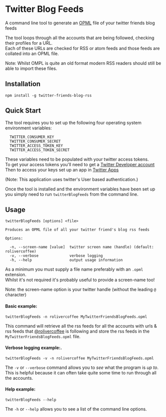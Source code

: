 # Twitter Blog Feeds

A command line tool to generate an [OPML](https://en.wikipedia.org/wiki/OPML) file of your twitter friends blog feeds

The tool loops through all the accounts that are being followed, checking their profiles for a URL.  
Each of these URLs are checked for RSS or atom feeds and those feeds are collated into an OPML file.

Note: Whilst OMPL is quite an old format modern RSS readers should still be able to import these files.

## Installation
`npm install -g twitter-friends-blog-rss`

## Quick Start
The tool requires you to set up the following four operating system environment variables:

```
  TWITTER_CONSUMER_KEY
  TWITTER_CONSUMER_SECRET
  TWITTER_ACCESS_TOKEN_KEY
  TWITTER_ACCESS_TOKEN_SECRET
```

These variables need to be populated with your twitter access tokens.  
To get your access tokens you'll need to get a [Twitter Developer account](https://developer.twitter.com/en/dashboard)  
Then to access your keys set up an app in [Twitter Apps](https://apps.twitter.com/) 

(Note: This application uses twitter's User based authentication.)

Once the tool is installed and the environment variables have been set up you simply need to run `twitterBlogFeeds` from the command line.

## Usage 
```
twitterBlogFeeds [options] <file>

Produces an OPML file of all your twitter friend's blog rss feeds

Options:

  -n, --screen-name [value]  twitter screen name (handle) (default: rolivercoffee)
  -v, --verbose              verbose logging
  -h, --help                 output usage information
  ```

  As a minimum you must supply a file name preferably with an `.opml` extension.  
  Whilst it's not required it's probably useful to provide a screen-name too!
  
  Note: the screen-name option is your twitter handle (without the leading `@` character)

#### Basic example:
`twitterBlogFeeds -n rolivercoffee MyTwitterFriendsBlogFeeds.opml`  
  
This command will retrieve all the rss feeds for all the accounts with urls & rss feeds that [@rolivercoffee](https://twitter.com/rolivercoffee) is following and store the rss feeds in the `MyTwitterFriendsBlogFeeds.opml` file.


#### Verbose logging example:.
`twitterBlogFeeds -v -n rolivercoffee MyTwitterFriendsBlogFeeds.opml`  
  
The `-v` or `--verbose` command allows you to _see_ what the program is _up to_.  
This is helpful because it can often take quite some time to run through all the accounts.

  
#### Help example:
`twitterBlogFeeds --help`  
  
The `-h` or `--help` allows you to see a list of the command line options.